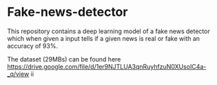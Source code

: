 # Fake-news-detector
This repository contains a deep learning model of a fake news detector which when given a input tells if a given news is real or fake with an accuracy of 93%.

The dataset (29MBs) can be found here https://drive.google.com/file/d/1er9NJTLUA3qnRuyhfzuN0XUsoIC4a-_q/view
ii
